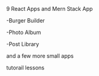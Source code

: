9 React Apps and Mern Stack App

-Burger Builder

-Photo Album

-Post Library

and a few more small apps

tutorail lessons 
